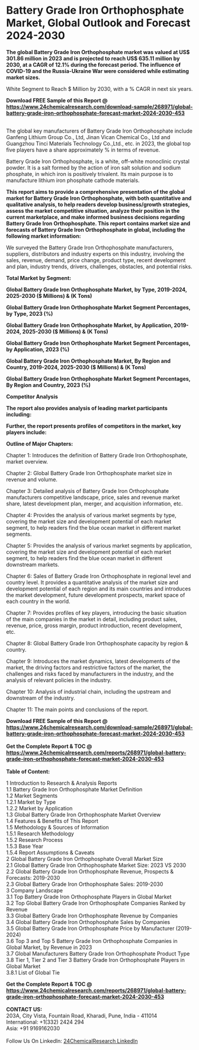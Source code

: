 <h1>Battery Grade Iron Orthophosphate Market, Global Outlook and Forecast 2024-2030</h1><p><strong>The global Battery Grade Iron Orthophosphate market was valued at US$ 301.86 million in 2023 and is projected to reach US$ 635.11 million by 2030, at a CAGR of 12.1% during the forecast period. The influence of COVID-19 and the Russia-Ukraine War were considered while estimating market sizes.</strong></p><p>
</p><p>White Segment to Reach $ Million by 2030, with a % CAGR in next six years.</p><div><b>Download FREE Sample of this Report @ 
            <a href="https://www.24chemicalresearch.com/download-sample/268971/global-battery-grade-iron-orthophosphate-forecast-market-2024-2030-453">
            https://www.24chemicalresearch.com/download-sample/268971/global-battery-grade-iron-orthophosphate-forecast-market-2024-2030-453</a></b></div><br><p>
The global key manufacturers of Battery Grade Iron Orthophosphate include Ganfeng Lithium Group Co., Ltd, Jinan Vican Chemical Co., Ltd and Guangzhou Tinci Materials Technology Co.,Ltd., etc. in 2023, the global top five players have a share approximately % in terms of revenue.</p><p>
Battery Grade Iron Orthophosphate, is a white, off-white monoclinic crystal powder. It is a salt formed by the action of iron salt solution and sodium phosphate, in which iron is positively trivalent. Its main purpose is to manufacture lithium iron phosphate cathode materials.</p><p>
<strong>This report aims to provide a comprehensive presentation of the global market for Battery Grade Iron Orthophosphate, with both quantitative and qualitative analysis, to help readers develop business/growth strategies, assess the market competitive situation, analyze their position in the current marketplace, and make informed business decisions regarding Battery Grade Iron Orthophosphate. This report contains market size and forecasts of Battery Grade Iron Orthophosphate in global, including the following market information:</strong></p><p>
</p><p>
</p><p>We surveyed the Battery Grade Iron Orthophosphate manufacturers, suppliers, distributors and industry experts on this industry, involving the sales, revenue, demand, price change, product type, recent development and plan, industry trends, drivers, challenges, obstacles, and potential risks.</p><p>
<strong>Total Market by Segment:</strong></p><p>
<strong>Global Battery Grade Iron Orthophosphate Market, by Type, 2019-2024, 2025-2030 ($ Millions) &amp; (K Tons)</strong></p><p>
<strong>Global Battery Grade Iron Orthophosphate Market Segment Percentages, by Type, 2023 (%)</strong></p><p>
</p><p>
<strong>Global Battery Grade Iron Orthophosphate Market, by Application, 2019-2024, 2025-2030 ($ Millions) &amp; (K Tons)</strong></p><p>
<strong>Global Battery Grade Iron Orthophosphate Market Segment Percentages, by Application, 2023 (%)</strong></p><p>
</p><p>
<strong>Global Battery Grade Iron Orthophosphate Market, By Region and Country, 2019-2024, 2025-2030 ($ Millions) &amp; (K Tons)</strong></p><p>
<strong>Global Battery Grade Iron Orthophosphate Market Segment Percentages, By Region and Country, 2023 (%)</strong></p><p>
</p><p>
<strong>Competitor Analysis</strong></p><p>
<strong>The report also provides analysis of leading market participants including:</strong></p><p>
</p><p>
<strong>Further, the report presents profiles of competitors in the market, key players include:</strong></p><p>
</p><p>
</p><p><strong>Outline of Major Chapters:</strong></p><p>
Chapter 1: Introduces the definition of Battery Grade Iron Orthophosphate, market overview.</p><p>
Chapter 2: Global Battery Grade Iron Orthophosphate market size in revenue and volume.</p><p>
Chapter 3: Detailed analysis of Battery Grade Iron Orthophosphate manufacturers competitive landscape, price, sales and revenue market share, latest development plan, merger, and acquisition information, etc.</p><p>
Chapter 4: Provides the analysis of various market segments by type, covering the market size and development potential of each market segment, to help readers find the blue ocean market in different market segments.</p><p>
Chapter 5: Provides the analysis of various market segments by application, covering the market size and development potential of each market segment, to help readers find the blue ocean market in different downstream markets.</p><p>
Chapter 6: Sales of Battery Grade Iron Orthophosphate in regional level and country level. It provides a quantitative analysis of the market size and development potential of each region and its main countries and introduces the market development, future development prospects, market space of each country in the world.</p><p>
Chapter 7: Provides profiles of key players, introducing the basic situation of the main companies in the market in detail, including product sales, revenue, price, gross margin, product introduction, recent development, etc.</p><p>
Chapter 8: Global Battery Grade Iron Orthophosphate capacity by region &amp; country.</p><p>
Chapter 9: Introduces the market dynamics, latest developments of the market, the driving factors and restrictive factors of the market, the challenges and risks faced by manufacturers in the industry, and the analysis of relevant policies in the industry.</p><p>
Chapter 10: Analysis of industrial chain, including the upstream and downstream of the industry.</p><p>
Chapter 11: The main points and conclusions of the report.</p><div><b>Download FREE Sample of this Report @ 
            <a href="https://www.24chemicalresearch.com/download-sample/268971/global-battery-grade-iron-orthophosphate-forecast-market-2024-2030-453">
            https://www.24chemicalresearch.com/download-sample/268971/global-battery-grade-iron-orthophosphate-forecast-market-2024-2030-453</a></b></div><br><div><b>Get the Complete Report & TOC @ 
            <a href="https://www.24chemicalresearch.com/reports/268971/global-battery-grade-iron-orthophosphate-forecast-market-2024-2030-453">
            https://www.24chemicalresearch.com/reports/268971/global-battery-grade-iron-orthophosphate-forecast-market-2024-2030-453</a></b></div><br>
            <b>Table of Content:</b><p>1 Introduction to Research & Analysis Reports<br />
    1.1 Battery Grade Iron Orthophosphate Market Definition<br />
    1.2 Market Segments<br />
        1.2.1 Market by Type<br />
        1.2.2 Market by Application<br />
    1.3 Global Battery Grade Iron Orthophosphate Market Overview<br />
    1.4 Features & Benefits of This Report<br />
    1.5 Methodology & Sources of Information<br />
        1.5.1 Research Methodology<br />
        1.5.2 Research Process<br />
        1.5.3 Base Year<br />
        1.5.4 Report Assumptions & Caveats<br />
2 Global Battery Grade Iron Orthophosphate Overall Market Size<br />
    2.1 Global Battery Grade Iron Orthophosphate Market Size: 2023 VS 2030<br />
    2.2 Global Battery Grade Iron Orthophosphate Revenue, Prospects & Forecasts: 2019-2030<br />
    2.3 Global Battery Grade Iron Orthophosphate Sales: 2019-2030<br />
3 Company Landscape<br />
    3.1 Top Battery Grade Iron Orthophosphate Players in Global Market<br />
    3.2 Top Global Battery Grade Iron Orthophosphate Companies Ranked by Revenue<br />
    3.3 Global Battery Grade Iron Orthophosphate Revenue by Companies<br />
    3.4 Global Battery Grade Iron Orthophosphate Sales by Companies<br />
    3.5 Global Battery Grade Iron Orthophosphate Price by Manufacturer (2019-2024)<br />
    3.6 Top 3 and Top 5 Battery Grade Iron Orthophosphate Companies in Global Market, by Revenue in 2023<br />
    3.7 Global Manufacturers Battery Grade Iron Orthophosphate Product Type<br />
    3.8 Tier 1, Tier 2 and Tier 3 Battery Grade Iron Orthophosphate Players in Global Market<br />
        3.8.1 List of Global Tie</p><div><b>Get the Complete Report & TOC @ 
            <a href="https://www.24chemicalresearch.com/reports/268971/global-battery-grade-iron-orthophosphate-forecast-market-2024-2030-453">
            https://www.24chemicalresearch.com/reports/268971/global-battery-grade-iron-orthophosphate-forecast-market-2024-2030-453</a></b></div><br><b>CONTACT US:</b><br>
            203A, City Vista, Fountain Road, Kharadi, Pune, India - 411014<br>
            International: +1(332) 2424 294<br>
            Asia: +91 9169162030 <br><br>
            Follow Us On LinkedIn: <a href="https://www.linkedin.com/company/24chemicalresearch/">24ChemicalResearch LinkedIn</a>